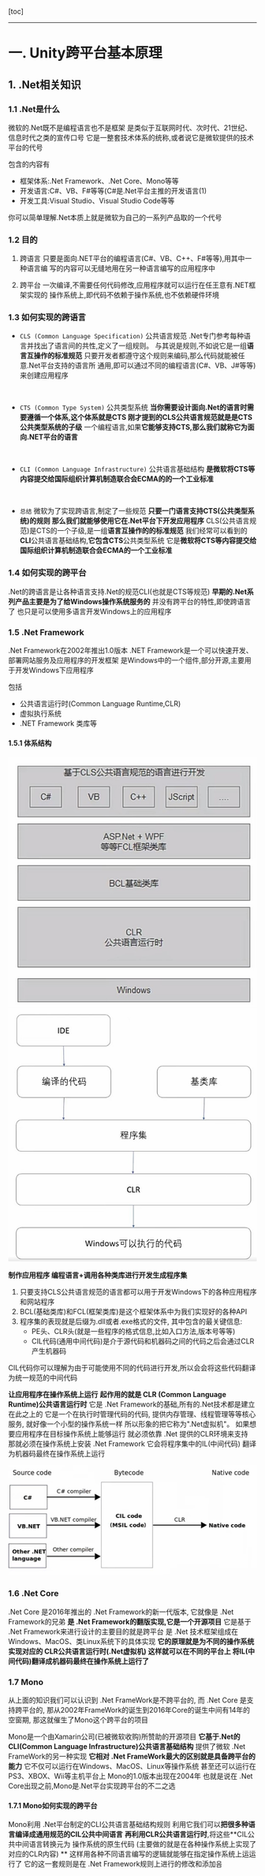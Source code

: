 [toc]
***
# 一. Unity跨平台基本原理

## 1. .Net相关知识

### 1.1 .Net是什么
微软的.Net既不是编程语言也不是框架
是类似于互联网时代、次时代、21世纪、信息时代之类的宣传口号
它是一整套技术体系的统称,或者说它是微软提供的技术平台的代号

包含的内容有
- 框架体系:.Net Framework、.Net Core、Mono等等
- 开发语言:C#、VB、F#等等(C#是.Net平台主推的开发语言(1)
- 开发工具:Visual Studio、Visual Studio Code等等

你可以简单理解.Net本质上就是微软为自己的一系列产品取的一个代号

### 1.2 目的
1. 跨语言
只要是面向.NET平台的编程语言(C#、VB、C++、F#等等),用其中一种语言编
写的内容可以无缝地用在另一种语言编写的应用程序中

2. 跨平台
一次编译,不需要任何代码修改,应用程序就可以运行在任王意有.NET框架实现的
操作系统上,即代码不依赖于操作系统,也不依赖硬件环境

### 1.3 如何实现的跨语言
- `CLS (Common Language Specification)` 
公共语言规范
.Net专门参考每种语言并找出了语言间的共性,定义了一组规则。
与其说是规则,不如说它是一组**语言互操作的标准规范**
只要开发者都遵守这个规则来编码,那么代码就能被任意.Net平台支持的语言所
通用,即可以通过不同的编程语言(C#、VB、J#等等)来创建应用程序
</br>

- `CTS (Common Type System)`
公共类型系统
**当你需要设计面向.Net的语言时需要遵循一个体系,这个体系就是CTS
刚才提到的CLS公共语言规范就是是CTS公共类型系统的子级**
一个编程语言,如果**它能够支持CTS,那么我们就称它为面向.NET平台的语言**
</br>

- `CLI (Common Language Infrastructure)`
公共语言基础结构
**是微软将CTS等内容提交给国际组织计算机制造联合会ECMA的的一个工业标准**
</br>

- `总结`
微软为了实现跨语言,制定了一些规范
**只要一门语言支持CTS(公共类型系统)的规则
那么我们就能够使用它在.Net平台下开发应用程序**
CLS(公共语言规范)是CTS的一个子级,是一组**语言互操作的的标准规范**
我们经常可以看到的**CLI**公共语言基础结构,**它包含CTS**公共类型系统
它是**微软将CTS等内容提交给国际组织计算机制造联合会ECMA的一个工业标准**

### 1.4 如何实现的跨平台
.Net的跨语言是让各种语言支持.Net的规范CLI(也就是CTS等规范)
**早期的.Net系列产品主要是为了给Windows操作系统服务的**
并没有跨平台的特性,即使跨语言了
也只是可以使用多语言开发Windows上的应用程序

### 1.5 .Net Framework
.Net Framework在2002年推出1.0版本
.NET Framework是一个可以快速开发、部署网站服务及应用程序的开发框架
是Windows中的一个组件,部分开源,主要用于开发Windows下应用程序

包括
- 公共语言运行时(Common Language Runtime,CLR)
- 虚拟执行系统
- .NET Framework 类库等

#### 1.5.1 体系结构
<center>

![alt text](/CSharp/图片/补充/CSharp补充10-20_17-21-27.jpg)
![alt text](/CSharp/图片/补充/CSharp补充10-20_17-17-29.jpg)

</center>

**制作应用程序
编程语言+调用各种类库进行开发生成程序集**

1. 只要支持CLS公共语言规范的语言都可以用于开发Windows下的各种应用程序和网站程序
2. BCL(基础类库)和FCL(框架类库)是这个框架体系中为我们实现好的各种API
3. 程序集的表现就是后缀为.dll或者.exe格式的文件, 其中包含的最关键信息:
   - PE头、CLR头(就是一些程序的格式信息,比如入口方法,版本号等等)
   - CIL代码(通用中间代码)是介于源代码和机器码之间的代码之后会通过CLR产生机器码

CIL代码你可以理解为由于可能使用不同的代码进行开发,所以会会将这些代码翻译为统一规范的中间代码 


**让应用程序在操作系统上运行**
**起作用的就是 CLR (Common Language Runtime)公共语言运行时**
它是 .Net Framework的基础,所有的.Net技术都是建立在此之上的
它是一个在执行时管理代码的代码,
提供内存管理、线程管理等等核心服务,
就好像一个小型的操作系统一样
所以形象的把它称为".Net虚拟机"。
如果想要应用程序在目标操作系统上能够运行
就必须依靠 .Net 提供的CLR环境来支持
那就必须在操作系统上安装 .Net Framework
它会将程序集中的IL(中间代码) 翻译为机器码最终在操作系统上运行

<center>

![alt text](/CSharp/图片/补充/CSharp补充10-20_17-35-34.jpg)

</center>

### 1.6 .Net Core
.Net Core 是2016年推出的 .Net Framework的新一代版本, 它就像是 .Net Framework的兄弟
**是 .Net Framework的翻版实现,它是一个开源项目**
它是基于 .Net Framework来进行设计的主要目的就是跨平台
是 .Net 技术框架组成在Windows、MacOS、类Linux系统下的具体实现
**它的原理就是为不同的操作系统实现对应的
CLR公共语言运行时(.Net虚拟机)
这样就可以在不同的平台上
将IL(中间代码)翻译成机器码最终在操作系统上运行了**

### 1.7 Mono
从上面的知识我们可以认识到 .Net FrameWork是不跨平台的, 而 .Net Core 是支持跨平台的, 那从2002年FrameWork的诞生到2016年Core的诞生中间有14年的空窗期, 那这就催生了Mono这个跨平台的项目

Mono是一个由Xamarin公司(已被微软收购)所赞助的开源项目
**它基于.Net的CLI(Common Language Infrastructure)公共语言基础结构**
提供了微软 .Net FrameWork的另一种实现
**它相对 .Net FrameWork最大的区别就是具备跨平台的能力**
它不仅可以运行在Windows、MacOS、Linux等操作系统
甚至还可以运行在PS3、XBOX、Wii等主机平台上
Mono的1.0版本出现在2004年
也就是说在 .Net Core出现之前,Mono是.Net平台实现跨平台的不二之选

#### 1.7.1 Mono如何实现的跨平台
Mono利用 .Net平台制定的CLI公共语言基础结构规则
利用它我们可以**把很多种语言编译成通用规范的CIL公共中间语言**
**再利用CLR公共语言运行时**,将这些**CIL公共中间语言转换元为
操作系统的原生代码 (主要做的就是在各种操作系统上实现了对应的CLR内容) **
这样用各种不同语言编写的逻辑就能够在指定操作系统上运运行了
它的这一套规则是在 .Net Framework规则上进行的修改和添加음